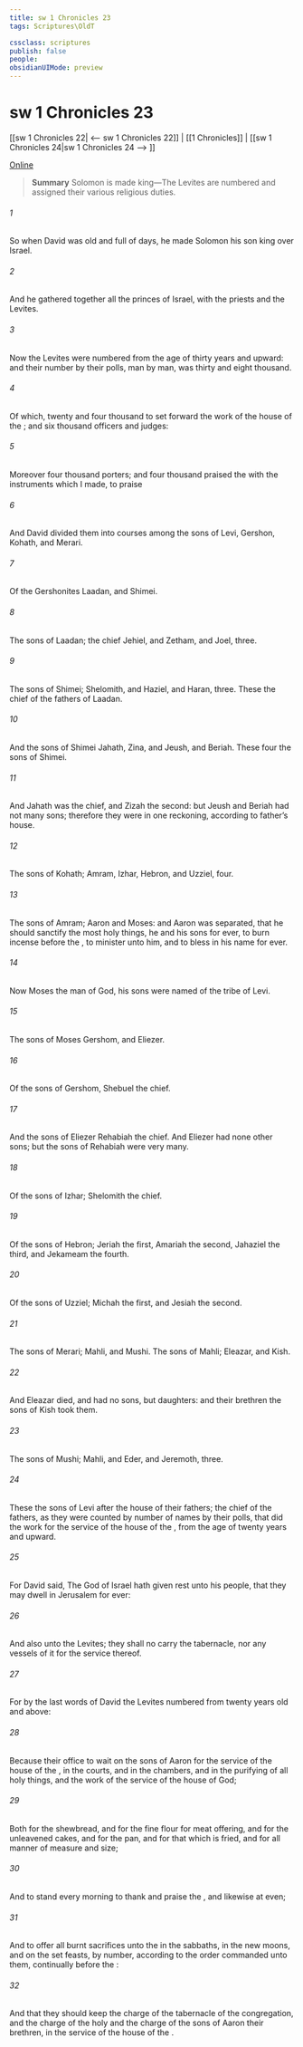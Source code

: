 ```yaml
---
title: sw 1 Chronicles 23
tags: Scriptures\OldT

cssclass: scriptures
publish: false
people:
obsidianUIMode: preview
---
```


# sw 1 Chronicles 23
[[sw 1 Chronicles 22| <-- sw 1 Chronicles 22]] | [[1 Chronicles]] | [[sw 1 Chronicles 24|sw 1 Chronicles 24 --> ]]

[Online](https://churchofjesuschrist.org/study/scriptures/ot/1-chr/23?lang=eng)

> __Summary__
Solomon is made king—The Levites are numbered and assigned their various religious duties.

###### 1 
So when David was old and full of days, he made Solomon his son king over Israel.

###### 2 
And he gathered together all the princes of Israel, with the priests and the Levites.

###### 3 
Now the Levites were numbered from the age of thirty years and upward: and their number by their polls, man by man, was thirty and eight thousand.

###### 4 
Of which, twenty and four thousand  to set forward the work of the house of the ; and six thousand  officers and judges:

###### 5 
Moreover four thousand  porters; and four thousand praised the  with the instruments which I made,  to praise 

###### 6 
And David divided them into courses among the sons of Levi,  Gershon, Kohath, and Merari.

###### 7 
Of the Gershonites  Laadan, and Shimei.

###### 8 
The sons of Laadan; the chief  Jehiel, and Zetham, and Joel, three.

###### 9 
The sons of Shimei; Shelomith, and Haziel, and Haran, three. These  the chief of the fathers of Laadan.

###### 10 
And the sons of Shimei  Jahath, Zina, and Jeush, and Beriah. These four  the sons of Shimei.

###### 11 
And Jahath was the chief, and Zizah the second: but Jeush and Beriah had not many sons; therefore they were in one reckoning, according to  father’s house.

###### 12 
The sons of Kohath; Amram, Izhar, Hebron, and Uzziel, four.

###### 13 
The sons of Amram; Aaron and Moses: and Aaron was separated, that he should sanctify the most holy things, he and his sons for ever, to burn incense before the , to minister unto him, and to bless in his name for ever.

###### 14 
Now  Moses the man of God, his sons were named of the tribe of Levi.

###### 15 
The sons of Moses  Gershom, and Eliezer.

###### 16 
Of the sons of Gershom, Shebuel  the chief.

###### 17 
And the sons of Eliezer  Rehabiah the chief. And Eliezer had none other sons; but the sons of Rehabiah were very many.

###### 18 
Of the sons of Izhar; Shelomith the chief.

###### 19 
Of the sons of Hebron; Jeriah the first, Amariah the second, Jahaziel the third, and Jekameam the fourth.

###### 20 
Of the sons of Uzziel; Michah the first, and Jesiah the second.

###### 21 
The sons of Merari; Mahli, and Mushi. The sons of Mahli; Eleazar, and Kish.

###### 22 
And Eleazar died, and had no sons, but daughters: and their brethren the sons of Kish took them.

###### 23 
The sons of Mushi; Mahli, and Eder, and Jeremoth, three.

###### 24 
These  the sons of Levi after the house of their fathers;  the chief of the fathers, as they were counted by number of names by their polls, that did the work for the service of the house of the , from the age of twenty years and upward.

###### 25 
For David said, The  God of Israel hath given rest unto his people, that they may dwell in Jerusalem for ever:

###### 26 
And also unto the Levites; they shall no  carry the tabernacle, nor any vessels of it for the service thereof.

###### 27 
For by the last words of David the Levites  numbered from twenty years old and above:

###### 28 
Because their office  to wait on the sons of Aaron for the service of the house of the , in the courts, and in the chambers, and in the purifying of all holy things, and the work of the service of the house of God;

###### 29 
Both for the shewbread, and for the fine flour for meat offering, and for the unleavened cakes, and for  the pan, and for that which is fried, and for all manner of measure and size;

###### 30 
And to stand every morning to thank and praise the , and likewise at even;

###### 31 
And to offer all burnt sacrifices unto the  in the sabbaths, in the new moons, and on the set feasts, by number, according to the order commanded unto them, continually before the :

###### 32 
And that they should keep the charge of the tabernacle of the congregation, and the charge of the holy  and the charge of the sons of Aaron their brethren, in the service of the house of the .

